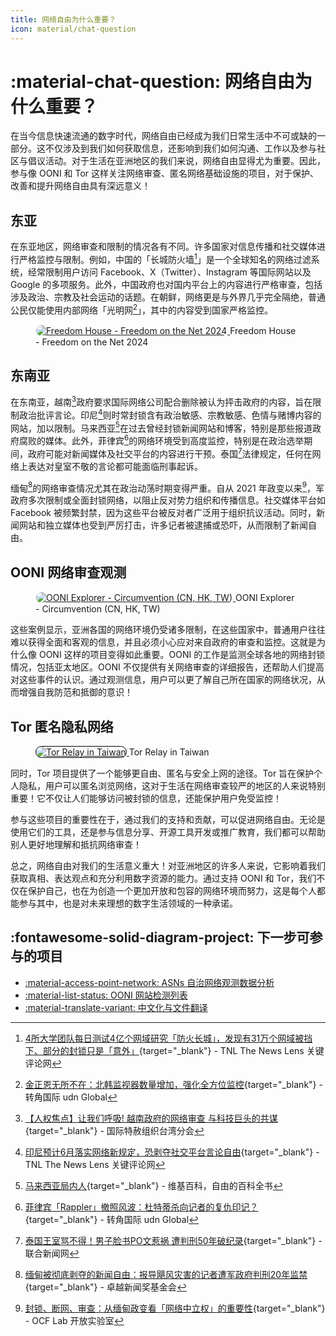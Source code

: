 ```yaml
---
title: 网络自由为什么重要？
icon: material/chat-question
---
```


# :material-chat-question: 网络自由为什么重要？

在当今信息快速流通的数字时代，网络自由已经成为我们日常生活中不可或缺的一部分。这不仅涉及到我们如何获取信息，还影响到我们如何沟通、工作以及参与社区与倡议活动。对于生活在亚洲地区的我们来说，网络自由显得尤为重要。因此，参与像 OONI 和 Tor 这样关注网络审查、匿名网络基础设施的项目，对于保护、改善和提升网络自由具有深远意义！

## 东亚

在东亚地区，网络审查和限制的情况各有不同。许多国家对信息传播和社交媒体进行严格监控与限制。例如，中国的「长城防火墙[^1]」是一个全球知名的网络过滤系统，经常限制用户访问 Facebook、X（Twitter）、Instagram 等国际网站以及 Google 的多项服务。此外，中国政府也对国内平台上的内容进行严格审查，包括涉及政治、宗教及社会运动的话题。在朝鲜，网络更是与外界几乎完全隔绝，普通公民仅能使用内部网络「光明网[^2]」，其中的内容受到国家严格监控。

<figure markdown="span">
    <a href="https://freedomhouse.org/explore-the-map" target="_blank">
        <img src="../assets/images/freedom_house_explore_the_map.png"
            alt="Freedom House - Freedom on the Net 2024"
            title="Freedom House - Freedom on the Net 2024"
            style="border-radius: 10px;border:1px solid hsl(0, 0%, 100%);">
    </a>
    <capture>Freedom House - Freedom on the Net 2024</capture>
</figure>

## 东南亚

在东南亚，越南[^3]政府要求国际网络公司配合删除被认为抨击政府的内容，旨在限制政治批评言论。印尼[^4]则时常封锁含有政治敏感、宗教敏感、色情与赌博内容的网站，加以限制。马来西亚[^5]在过去曾经封锁新闻网站和博客，特别是那些报道政府腐败的媒体。此外，菲律宾[^6]的网络环境受到高度监控，特别是在政治选举期间，政府可能对新闻媒体及社交平台的内容进行干预。泰国[^7]法律规定，任何在网络上表达对皇室不敬的言论都可能面临刑事起诉。

缅甸[^8]的网络审查情况尤其在政治动荡时期变得严重。自从 2021 年政变以来[^9]，军政府多次限制或全面封锁网络，以阻止反对势力组织和传播信息。社交媒体平台如 Facebook 被频繁封禁，因为这些平台被反对者广泛用于组织抗议活动。同时，新闻网站和独立媒体也受到严厉打击，许多记者被逮捕或恐吓，从而限制了新闻自由。

## OONI 网络审查观测

<figure markdown="span">
    <a href="https://explorer.ooni.org/chart/circumvention?since=2024-11-29&until=2024-12-30&probe_cc=CN%2CHK%2CTW" target="_blank">
        <img src="../assets/images/ooni_chart_circumvention.png"
            alt="OONI Explorer - Circumvention (CN, HK, TW)"
            title="OONI Explorer - Circumvention (CN, HK, TW)"
            style="border-radius: 10px;border:1px solid hsl(0, 0%, 100%);">
    </a>
    <capture>OONI Explorer - Circumvention (CN, HK, TW)</capture>
</figure>

这些案例显示，亚洲各国的网络环境仍受诸多限制，在这些国家中，普通用户往往难以获得全面和客观的信息，并且必须小心应对来自政府的审查和监控。这就是为什么像 OONI 这样的项目变得如此重要。OONI 的工作是监测全球各地的网络封锁情况，包括亚太地区。OONI 不仅提供有关网络审查的详细报告，还帮助人们提高对这些事件的认识。通过观测信息，用户可以更了解自己所在国家的网络状况，从而增强自我防范和抵御的意识！

## Tor 匿名隐私网络

<figure markdown="span">
    <a href="https://metrics.torproject.org/rs.html#search/country:tw" target="_blank">
        <img src="../assets/images/tor_relay_tw.png"
            alt="Tor Relay in Taiwan"
            title="Tor Relay in Taiwan"
            style="border-radius: 10px;border:1px solid hsl(0, 0%, 0%);">
    </a>
    <capture>Tor Relay in Taiwan</capture>
</figure>

同时，Tor 项目提供了一个能够更自由、匿名与安全上网的途径。Tor 旨在保护个人隐私，用户可以匿名浏览网络，这对于生活在网络审查较严的地区的人来说特别重要！它不仅让人们能够访问被封锁的信息，还能保护用户免受监控！

参与这些项目的重要性在于，通过我们的支持和贡献，可以促进网络自由。无论是使用它们的工具，还是参与信息分享、开源工具开发或推广教育，我们都可以帮助别人更好地理解和抵抗网络审查！

总之，网络自由对我们的生活意义重大！对亚洲地区的许多人来说，它影响着我们获取真相、表达观点和充分利用数字资源的能力。通过支持 OONI 和 Tor，我们不仅在保护自己，也在为创造一个更加开放和包容的网络环境而努力，这是每个人都能参与其中，也是对未来理想的数字生活领域的一种承诺。

## :fontawesome-solid-diagram-project: 下一步可参与的项目

<div class="grid cards" markdown>

- [:material-access-point-network: ASNs 自治网络观测数据分析](./ooni-asns-coverage.md)
- [:material-list-status: OONI 网站检测列表](./ooni-weblists.md)
- [:material-translate-variant: 中文化与文件翻译](./ooni-i18n.md)

</div>

[^1]: [4所大学团队每日测试4亿个网域研究「防火长城」，发现有31万个网域被挡下、部分的封锁只是「意外」](https://www.thenewslens.com/article/153597){target="_blank"} - TNL The News Lens 关键评论网
[^2]: [金正恩无所不在：北韩监视器数量增加，强化全方位监控](https://global.udn.com/global_vision/story/8663/7970562){target="_blank"} - 转角国际 udn Global
[^3]: [【人权焦点】让我们呼吸! 越南政府的网络审查 与科技巨头的共谋](https://www.amnesty.tw/news/3805){target="_blank"} - 国际特赦组织台湾分会
[^4]: [印尼预计6月落实网络新规定，恐剥夺社交平台言论自由](https://www.thenewslens.com/article/164619){target="_blank"} - TNL The News Lens 关键评论网
[^5]: [马来西亚局内人](https://zh.wikipedia.org/zh-tw/%E9%A9%AC%E6%9D%A5%E8%A5%BF%E4%BA%9A%E5%B1%80%E5%86%85%E4%BA%BA){target="_blank"} - 维基百科，自由的百科全书
[^6]: [菲律宾「Rappler」撤照风波：杜特蒂杀向记者的复仇印记？](https://global.udn.com/global_vision/story/8663/6435){target="_blank"} - 转角国际 udn Global
[^7]: [泰国王室骂不得！男子脸书PO文惹祸 遭判刑50年破纪录](https://udn.com/news/story/6812/7721452){target="_blank"} - 联合新闻网
[^8]: [缅甸被彻底剥夺的新闻自由：报导飓风灾害的记者遭军政府判刑20年监禁](https://feja.org.tw/72219/){target="_blank"} - 卓越新闻奖基金会
[^9]: [封锁、断网、审查：从缅甸政变看「网络中立权」的重要性](https://lab.ocf.tw/2022/02/12/mymmar-block/){target="_blank"} - OCF Lab 开放实验室
